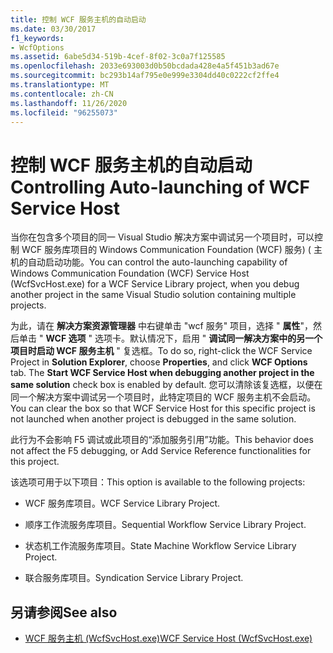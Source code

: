 ```yaml
---
title: 控制 WCF 服务主机的自动启动
ms.date: 03/30/2017
f1_keywords:
- WcfOptions
ms.assetid: 6abe5d34-519b-4cef-8f02-3c0a7f125585
ms.openlocfilehash: 2033e693003d0b50bcdada428e4a5f451b3ad67e
ms.sourcegitcommit: bc293b14af795e0e999e3304dd40c0222cf2ffe4
ms.translationtype: MT
ms.contentlocale: zh-CN
ms.lasthandoff: 11/26/2020
ms.locfileid: "96255073"
---
```

# <a name="controlling-auto-launching-of-wcf-service-host"></a><span data-ttu-id="b67eb-102">控制 WCF 服务主机的自动启动</span><span class="sxs-lookup"><span data-stu-id="b67eb-102">Controlling Auto-launching of WCF Service Host</span></span>

<span data-ttu-id="b67eb-103">当你在包含多个项目的同一 Visual Studio 解决方案中调试另一个项目时，可以控制 WCF 服务库项目的 Windows Communication Foundation (WCF) 服务)  ( 主机的自动启动功能。</span><span class="sxs-lookup"><span data-stu-id="b67eb-103">You can control the auto-launching capability of Windows Communication Foundation (WCF) Service Host (WcfSvcHost.exe) for a WCF Service Library project, when you debug another project in the same Visual Studio solution containing multiple projects.</span></span>  
  
 <span data-ttu-id="b67eb-104">为此，请在 **解决方案资源管理器** 中右键单击 "wcf 服务" 项目，选择 " **属性**"，然后单击 " **WCF 选项** " 选项卡。默认情况下，启用 " **调试同一解决方案中的另一个项目时启动 WCF 服务主机** " 复选框。</span><span class="sxs-lookup"><span data-stu-id="b67eb-104">To do so, right-click the WCF Service Project in **Solution Explorer**, choose **Properties**, and click **WCF Options** tab. The **Start WCF Service Host when debugging another project in the same solution** check box is enabled by default.</span></span> <span data-ttu-id="b67eb-105">您可以清除该复选框，以便在同一个解决方案中调试另一个项目时，此特定项目的 WCF 服务主机不会启动。</span><span class="sxs-lookup"><span data-stu-id="b67eb-105">You can clear the box so that WCF Service Host for this specific project is not launched when another project is debugged in the same solution.</span></span>  
  
 <span data-ttu-id="b67eb-106">此行为不会影响 F5 调试或此项目的“添加服务引用”功能。</span><span class="sxs-lookup"><span data-stu-id="b67eb-106">This behavior does not affect the F5 debugging, or Add Service Reference functionalities for this project.</span></span>  
  
 <span data-ttu-id="b67eb-107">该选项可用于以下项目：</span><span class="sxs-lookup"><span data-stu-id="b67eb-107">This option is available to the following projects:</span></span>  
  
- <span data-ttu-id="b67eb-108">WCF 服务库项目。</span><span class="sxs-lookup"><span data-stu-id="b67eb-108">WCF Service Library Project.</span></span>  
  
- <span data-ttu-id="b67eb-109">顺序工作流服务库项目。</span><span class="sxs-lookup"><span data-stu-id="b67eb-109">Sequential Workflow Service Library Project.</span></span>  
  
- <span data-ttu-id="b67eb-110">状态机工作流服务库项目。</span><span class="sxs-lookup"><span data-stu-id="b67eb-110">State Machine Workflow Service Library Project.</span></span>  
  
- <span data-ttu-id="b67eb-111">联合服务库项目。</span><span class="sxs-lookup"><span data-stu-id="b67eb-111">Syndication Service Library Project.</span></span>  
  
## <a name="see-also"></a><span data-ttu-id="b67eb-112">另请参阅</span><span class="sxs-lookup"><span data-stu-id="b67eb-112">See also</span></span>

- [<span data-ttu-id="b67eb-113">WCF 服务主机 (WcfSvcHost.exe)</span><span class="sxs-lookup"><span data-stu-id="b67eb-113">WCF Service Host (WcfSvcHost.exe)</span></span>](wcf-service-host-wcfsvchost-exe.md)
